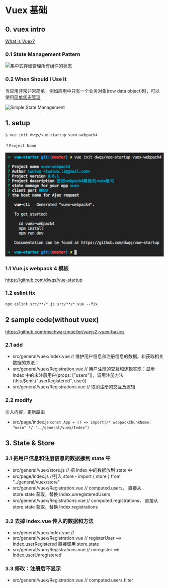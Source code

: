 # Vuex 基础

## 0. vuex intro

[What is Vuex?](https://vuex.vuejs.org/zh-cn/intro.html)

### 0.1 State Management Pattern

![集中式存储管理所有组件的状态](https://vuex.vuejs.org/en/images/vuex.png)

### 0.2 When Should I Use It

当应用非常非常简单，例如应用中只有一个业务对象(row data object)时，可以使用[简单状态管理](https://cn.vuejs.org/v2/guide/state-management.html#简单状态管理起步使用)

![Simple State Management](https://vuejs.org/images/state.png)

## 1. setup

```bash
$ vue init dwqs/vue-startup vuex-webpack4

？Project Name
```

![初始参数](./static/img/01-setup.png)

### 1.1 Vue.js webpack 4 模板

<https://github.com/dwqs/vue-startup>

### 1.2 eslint fix

`npx eslint src/**/*.js src/**/*.vue --fix`

## 2 sample code(without vuex)

<https://github.com/mschwarzmueller/vuejs2-vuex-basics>

### 2.1 add

* src/general/vuex/Index.vue // 维护用户信息和注册信息的数据，和获取相关数据的方法；
* src/general/vuex/Registration.vue // 用户注册的交互和逻辑实现：显示 Index 中的未注册用户(props: ["users"])，调用注册方法(this.$emit("userRegistered", user))
* src/general/vuex/Registrations.vue // 取消注册的交互及逻辑

### 2.2 modify

引入内容，更新路由

* src/page/index.js `const App = () => import(/* webpackChunkName: "main" */ "../general/vuex/Index")`

## 3. State & Store

### 3.1 把用户信息和注册信息的数据挪到 state 中

* src/general/vuex/store.js // 把 Index 中的数据放到 state 中
* src/page/index.js //引入 store - import { store } from "../general/vuex/store"
* src/general/vuex/Registration.vue // computed.users， 直接从 store.state 获取，替换 Index.unregisteredUsers
* src/general/vuex/Registrations.vue // computed.registrations， 直接从 store.state 获取，替换 Index.registrations

### 3.2 去掉 Index.vue 传入的数据和方法

* src/general/vuex/Index.vue // <app-registration></app-registration>
* src/general/vuex/Registration.vue // registerUser ==> Index.userRegistered 直接调用 store.state
* src/general/vuex/Registrations.vue // unregister ==> Index.userUnregistered

### 3.3 修改：注册后不显示

* src/general/vuex/Registration.vue // computed.users.filter
